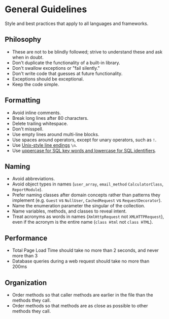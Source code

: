 # General Guidelines

Style and best practices that apply to all languages and frameworks.

## Philosophy

- These are not to be blindly followed; strive to understand these and ask when
  in doubt.
- Don't duplicate the functionality of a built-in library.
- Don't swallow exceptions or "fail silently."
- Don't write code that guesses at future functionality.
- Exceptions should be exceptional.
- Keep the code simple.

## Formatting

- Avoid inline comments.
- Break long lines after 80 characters.
- Delete trailing whitespace.
- Don't misspell.
- Use empty lines around multi-line blocks.
- Use spaces around operators, except for unary operators, such as `!`.
- Use [Unix-style line endings] `\n`.
- Use [uppercase for SQL key words and lowercase for SQL identifiers].

[uppercase for sql key words and lowercase for sql identifiers]: http://www.postgresql.org/docs/9.2/static/sql-syntax-lexical.html#SQL-SYNTAX-IDENTIFIERS
[unix-style line endings]: http://unix.stackexchange.com/questions/23903/should-i-end-my-text-script-files-with-a-newline

## Naming

- Avoid abbreviations.
- Avoid object types in names (`user_array`, `email_method` `CalculatorClass`,
  `ReportModule`).
- Prefer naming classes after domain concepts rather than patterns they
  implement (e.g. `Guest` vs `NullUser`, `CachedRequest` vs `RequestDecorator`).
- Name the enumeration parameter the singular of the collection.
- Name variables, methods, and classes to reveal intent.
- Treat acronyms as words in names (`XmlHttpRequest` not `XMLHTTPRequest`), even
  if the acronym is the entire name (`class Html` not `class HTML`).

## Performance

- Total Page Load Time should take no more than 2 seconds, and never more than 3
- Database queries during a web request should take no more than 200ms

## Organization

- Order methods so that caller methods are earlier in the file than the methods
  they call.
- Order methods so that methods are as close as possible to other methods they
  call.
